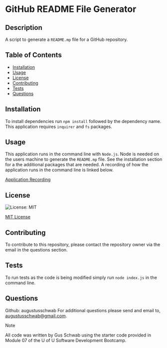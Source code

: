 # GitHub README File Generator
  
## Description
  A script to generate a `README.mp` file for a GitHub repository.
  
## Table of Contents
  - [Installation](#installation)
  - [Usage](#usage)
  - [License](#license)
  - [Contributing](#contributing)
  - [Tests](#tests)
  - [Questions](#questions)
  
## Installation
  To install dependencies run `npm install` followed by the dependency name. This application requires `inquirer` and `fs` packages.
  
## Usage
  This application runs in the command line with `Node.js`. Node is needed on the users machine to generate the `README.mp` file. See the installation section for a the additional packages that are needed. A recording of how the application runs in the command line is linked below.

  [Application Recording](https://drive.google.com/file/d/13GtO2xHklZNb-ZHAQbUgZiCYFy0kmVO6/view)
  
## License
  ![License: MIT](https://img.shields.io/badge/License-MIT-yellow.svg)

[MIT License](https://opensource.org/licenses/MIT)
  
## Contributing
  To contribute to this repository, please contact the repository owner via the email in the questions section.
  
## Tests
  To run tests as the code is being modified simply run `node index.js` in the command line.
  
## Questions
  Github: augustusschwab
  For additional questions please send and email to, augustusschwab@gmail.com.
  

  
> [!NOTE]
  >All code was written by Gus Schwab using the starter code provided in Module 07 of the U of U Software Development Bootcamp.
